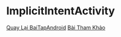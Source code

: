 # ImplicitIntentActivity
[Quay Lại BaiTapAndroid](https://github.com/Vanngoc98/BaiTapAndroid)
[Bài Tham Khảo](https://ngocminhtran.com/2018/11/05/doi-tuong-intent-trong-android-phan-2/)
